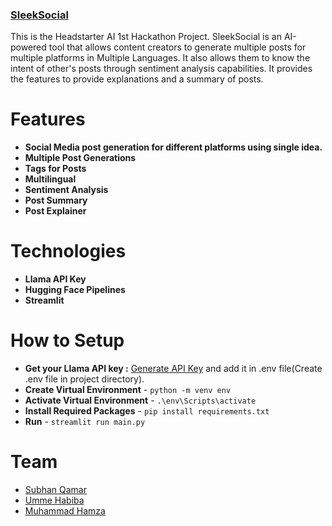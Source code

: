 ### [SleekSocial](https://sleeksocial.streamlit.app/)
This is the Headstarter AI 1st Hackathon Project. SleekSocial is an AI-powered tool that allows content creators to generate multiple posts for multiple platforms in Multiple Languages. It also allows them to know the intent of other's posts through sentiment analysis capabilities. It provides the features to provide explanations and a summary of posts.

# Features
- **Social Media post generation for different platforms using single idea.**
- **Multiple Post Generations**
- **Tags for Posts**
- **Multilingual**
- **Sentiment Analysis**
- **Post Summary**
- **Post Explainer**

  
# Technologies
- **Llama API Key**
- **Hugging Face Pipelines**
- **Streamlit**

# How to Setup
- **Get your Llama API key :** [Generate API Key](https://www.llama-api.com/) and add it in .env file(Create .env file in project directory).
- **Create Virtual Environment** - `python -m venv env`
- **Activate Virtual Environment** - `.\env\Scripts\activate`
- **Install Required Packages** - `pip install requirements.txt`
- **Run** - `streamlit run main.py`

# Team
-  [Subhan Qamar](https://www.linkedin.com/in/subhan-qamar-965946282/)
-  [Umme Habiba](https://www.linkedin.com/in/ummee-habiba/)
-  [Muhammad Hamza](https://www.linkedin.com/in/mdothamza/)
